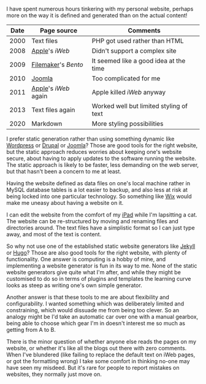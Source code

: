 I have spent numerous hours tinkering with my personal website,
perhaps more on the way it is defined and generated than on the
actual content!

|Date|Page source|Comments|
|-|-|-|
|2000|Text files|PHP got used rather than HTML
|2008|[Apple](Apple)'s *iWeb*|Didn't support a complex site
|2009|[Filemaker](https://www.filemaker.com/)'s *Bento*|It seemed like a good idea at the time
|2010|[Joomla](https://www.joomla.org/)|Too complicated for me
|2011|[Apple](Apple)'s *iWeb* again|Apple killed *iWeb* anyway
|2013|Text files again|Worked well but limited styling of text
|2020|Markdown|More styling possibilities

I prefer static generation rather than using something dynamic like [Wordpress](https://wordpress.com/)
or [Drupal](https://www.drupal.org/) or [Joomla](https://www.joomla.org/)? Those are good tools for
the right website, but the static approach reduces worries about keeping
one's website secure, about having to apply updates to the software
running the website. The static approach is likely to be faster, less
demanding on the web server, but that hasn't been a concern to me at
least.

Having the website defined as data files on one's local machine
rather in MySQL database tables is a lot easier to backup, and also
less at risk at being locked into one particular technology. So something like [Wix](https://www.wix.com/)
would make me uneasy about having a website on it.

I can edit the website from the comfort of my
[iPad](https://www.apple.com/uk/ipad/) while I'm
lapsitting a cat.  The website can be re-structured by
moving and renaming files and directories around.  The text files
have a simplistic format so I can just type away, and most of the
text is content.

So why not use one of the established static website generators
like [Jekyll](https://jekyllrb.com/) or [Hugo](https://gohugo.io/)?
Those are also good tools for the right website, with plenty of
functionality. One answer is computing is a hobby of mine, and
implementing a website generator is fun in its way to me. None of
the static website generators give quite what I'm after, and while
they might be customised to do so in terms of plugins and templates
the learning curve looks as steep as writing one's own simple
generator.

Another answer is that these tools to me are about flexibility and
configurability. I wanted something which was deliberately limited
and constraining, which would dissuade me from being too clever.
So an analogy might be I'd take an automatic car over one with
a manual gearbox, being able to choose which gear I'm in doesn't
interest me so much as getting from A to B.

There is the minor question of whether anyone else reads the
pages on my website, or whether it's like all the blogs out
there with zero comments.  When I've blundered (like failing
to replace the default text on iWeb pages, or got the
formatting wrong) I take some comfort in thinking no-one may
have seen my misdeed.  But it's rare for people to report mistakes
on websites, they normally just move on.
